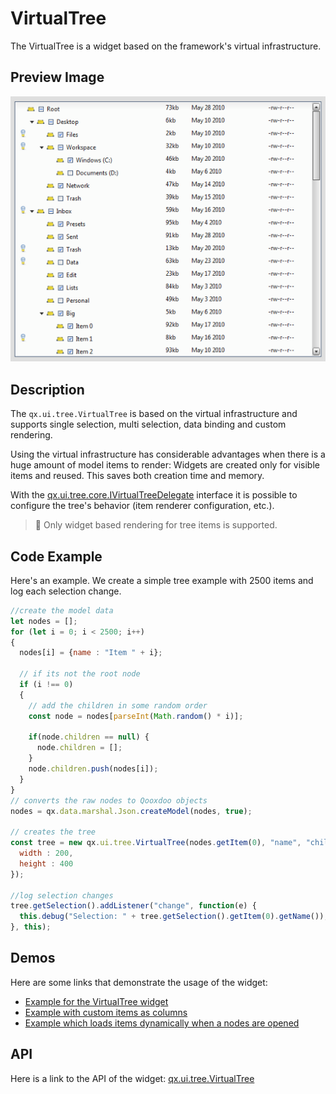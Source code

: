 # VirtualTree

The VirtualTree is a widget based on the framework's virtual infrastructure.

## Preview Image

![virtualtree.png](virtualtree.png)

## Description

The `qx.ui.tree.VirtualTree` is based on the virtual infrastructure and supports
single selection, multi selection, data binding and custom rendering.

Using the virtual infrastructure has considerable advantages when there is a
huge amount of model items to render: Widgets are created only for visible items
and reused. This saves both creation time and memory.

With the
[qx.ui.tree.core.IVirtualTreeDelegate](apps://apiviewer/#qx.ui.tree.core.IVirtualTreeDelegate)
interface it is possible to configure the tree's behavior (item renderer
configuration, etc.).

> :memo: Only widget based rendering for tree items is supported.

## Code Example

Here's an example. We create a simple tree example with 2500 items and log each
selection change.

```javascript
//create the model data
let nodes = [];
for (let i = 0; i < 2500; i++)
{
  nodes[i] = {name : "Item " + i};

  // if its not the root node
  if (i !== 0)
  {
    // add the children in some random order
    const node = nodes[parseInt(Math.random() * i)];

    if(node.children == null) {
      node.children = [];
    }
    node.children.push(nodes[i]);
  }
}
// converts the raw nodes to Qooxdoo objects
nodes = qx.data.marshal.Json.createModel(nodes, true);

// creates the tree
const tree = new qx.ui.tree.VirtualTree(nodes.getItem(0), "name", "children").set({
  width : 200,
  height : 400
});

//log selection changes
tree.getSelection().addListener("change", function(e) {
  this.debug("Selection: " + tree.getSelection().getItem(0).getName());
}, this);
```

## Demos

Here are some links that demonstrate the usage of the widget:

- [Example for the VirtualTree widget](apps://demobrowser/#virtual~Tree.html)
- [Example with custom items as columns](apps://demobrowser/#virtual~Tree_Columns.html)
- [Example which loads items dynamically when a nodes are opened](apps://demobrowser/#virtual~Tree_Dynamic.html)

## API

Here is a link to the API of the widget:
[qx.ui.tree.VirtualTree](apps://apiviewer/#qx.ui.tree.VirtualTree)
